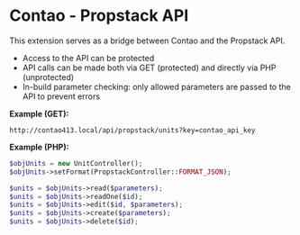 # Contao - Propstack API
This extension serves as a bridge between Contao and the Propstack API.

- Access to the API can be protected
- API calls can be made both via GET (protected) and directly via PHP (unprotected)
- In-build parameter checking: only allowed parameters are passed to the API to prevent errors

**Example (GET):**
```
http://contao413.local/api/propstack/units?key=contao_api_key
```

**Example (PHP):**
```php
$objUnits = new UnitController();
$objUnits->setFormat(PropstackController::FORMAT_JSON);

$units = $objUnits->read($parameters);
$units = $objUnits->readOne($id);
$units = $objUnits->edit($id, $parameters);
$units = $objUnits->create($parameters);
$units = $objUnits->delete($id);
```
